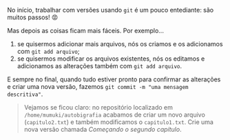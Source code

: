 No início, trabalhar com versões usando `git` é um pouco entediante: são muitos passos! :rage:

Mas depois as coisas ficam mais fáceis. Por exemplo...

1. se quisermos adicionar mais arquivos, nós os criamos e os adicionamos com `git add arquivo`;
2. se quisermos modificar os arquivos existentes, nós os editamos e adicionamos as alterações também com `git add arquivo`.

E sempre no final, quando tudo estiver pronto para confirmar as alterações e criar uma nova versão, fazemos `git commit -m "uma mensagem descritiva"`.


> Vejamos se ficou claro: no repositório localizado em `/home/mumuki/autobigrafia` acabamos de criar um novo arquivo (`capitulo2.txt`) e também modificamos o `capitulo1.txt`. Crie uma nova versão chamada  _Começando o segundo capítulo_.
